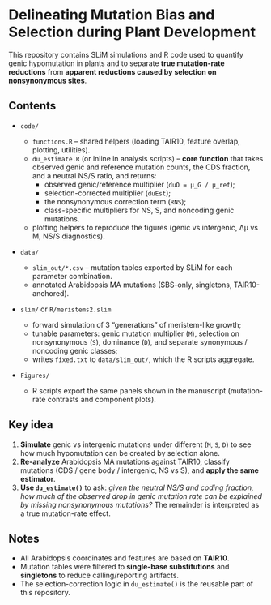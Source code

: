 # Delineating Mutation Bias and Selection during Plant Development

This repository contains SLiM simulations and R code used to quantify genic hypomutation in plants and to separate **true mutation-rate reductions** from **apparent reductions caused by selection on nonsynonymous sites**.

## Contents

- `code/`
  - `functions.R` – shared helpers (loading TAIR10, feature overlap, plotting, utilities).
  - `du_estimate.R` (or inline in analysis scripts) – **core function** that takes observed genic and reference mutation counts, the CDS fraction, and a neutral NS/S ratio, and returns:
    - observed genic/reference multiplier (`duO = µ_G / µ_ref`);
    - selection-corrected multiplier (`duEst`);
    - the nonsynonymous correction term (`RNS`);
    - class-specific multipliers for NS, S, and noncoding genic mutations.
  - plotting helpers to reproduce the figures (genic vs intergenic, Δµ vs M, NS/S diagnostics).

- `data/`
  - `slim_out/*.csv` – mutation tables exported by SLiM for each parameter combination.
  - annotated Arabidopsis MA mutations (SBS-only, singletons, TAIR10-anchored).

- `slim/` or `R/meristems2.slim`
  - forward simulation of 3 “generations” of meristem-like growth;
  - tunable parameters: genic mutation multiplier (`M`), selection on nonsynonymous (`S`), dominance (`D`), and separate synonymous / noncoding genic classes;
  - writes `fixed.txt` to `data/slim_out/`, which the R scripts aggregate.

- `Figures/`
  - R scripts export the same panels shown in the manuscript (mutation-rate contrasts and component plots).

## Key idea

1. **Simulate** genic vs intergenic mutations under different (`M`, `S`, `D`) to see how much hypomutation can be created by selection alone.
2. **Re-analyze** Arabidopsis MA mutations against TAIR10, classify mutations (CDS / gene body / intergenic, NS vs S), and **apply the same estimator**.
3. **Use `du_estimate()`** to ask: *given the neutral NS/S and coding fraction, how much of the observed drop in genic mutation rate can be explained by missing nonsynonymous mutations?* The remainder is interpreted as a true mutation-rate effect.

## Notes

- All Arabidopsis coordinates and features are based on **TAIR10**.
- Mutation tables were filtered to **single-base substitutions** and **singletons** to reduce calling/reporting artifacts.
- The selection-correction logic in `du_estimate()` is the reusable part of this repository.

